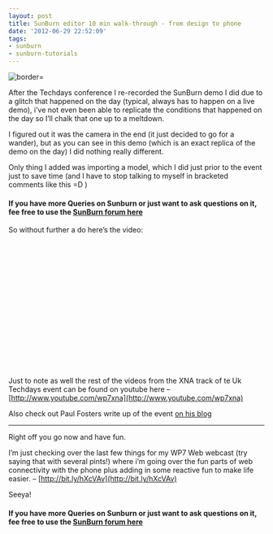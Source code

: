 ```yaml
---
layout: post
title: SunBurn editor 10 min walk-through - from design to phone
date: '2012-06-29 22:52:09'
tags:
- sunburn
- sunburn-tutorials
---
```


![border=](http://blogs.msdn.com/cfs-file.ashx/__key/CommunityServer-Blogs-Components-WeblogFiles/00-00-00-36-92-metablogapi/7444.TechDays5_5F00_435EE4EB.jpg)

After the Techdays conference I re-recorded the SunBurn demo I did due to a glitch that happened on the day (typical, always has to happen on a live demo), i’ve not even been able to replicate the conditions that happened on the day so I’ll chalk that one up to a meltdown.

I figured out it was the camera in the end (it just decided to go for a wander), but as you can see in this demo (which is an exact replica of the demo on the day) I did nothing really different.

Only thing I added was importing a model, which I did just prior to the event just to save time (and I have to stop talking to myself in bracketed comments like this =D )

#### If you have more Queries on Sunburn or just want to ask questions on it, fee free to use the [SunBurn forum here](http://darkgenesis.zenithmoon.com/forums/forum/sunburn/ "SunBurn blog post forum on Dark Genesis")

So without further a do here’s the video:

<object width="448" height="252" classid="clsid:d27cdb6e-ae6d-11cf-96b8-444553540000" codebase="http://download.macromedia.com/pub/shockwave/cabs/flash/swflash.cab#version=6,0,40,0"><param name="src" value="http://www.youtube.com/v/KP43xukfb6s?hl=en&amp;hd=1">
<embed width="448" height="252" type="application/x-shockwave-flash" src="http://www.youtube.com/v/KP43xukfb6s?hl=en&amp;hd=1"></embed></object>

Just to note as well the rest of the videos from the XNA track of te Uk Techdays event can be found on youtube here – [http://www.youtube.com/wp7xna](http://www.youtube.com/wp7xna)

Also check out Paul Fosters write up of the event [on his blog](http://bit.ly/fCZCfd)

* * *

Right off you go now and have fun.

I’m just checking over the last few things for my WP7 Web webcast (try saying that with several pints!) where i’m going over the fun parts of web connectivity with the phone plus adding in some reactive fun to make life easier. – [http://bit.ly/hXcVAv](http://bit.ly/hXcVAv)

Seeya!

#### If you have more Queries on Sunburn or just want to ask questions on it, fee free to use the [SunBurn forum here](http://darkgenesis.zenithmoon.com/forums/forum/sunburn/ "SunBurn blog post forum on Dark Genesis")
